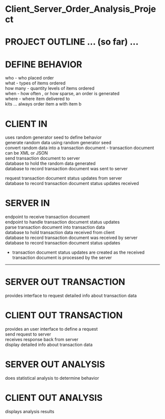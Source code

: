 # Client_Server_Order_Analysis_Project  
  
  
# PROJECT OUTLINE ... (so far) ...  
  
  
DEFINE BEHAVIOR
===============  
who - who placed order  
what - types of items ordered  
how many - quantity levels of items ordered  
when - how often , or how sparse, an order is generated  
where - where item delivered to  
kits ... always order item a with item b  
  
  
CLIENT IN  
=========  
uses random generator seed to define behavior  
generate random data using random generator seed  
convert random data into a transaction document - transaction document can be XML or JSON  
send transaction document to server  
database to hold the random data generated  
database to record transaction document was sent to server  
  
request transaction document status updates from server  
database to record transaction document status updates received  
  
  
SERVER IN  
=========  
endpoint to receive transaction document  
endpoint to handle transaction document status updates  
parse transaction document into transaction data  
database to hold transaction data received from client  
database to record transaction document was received by server  
database to record transaction document status updates  
- transaction document status updates are created as the received transaction document is processed by the server

  
-----------------------------------------------------------------------------------------------------  
  
  
SERVER OUT TRANSACTION  
======================  
provides interface to request detailed info about transaction data  
  
  
CLIENT OUT TRANSACTION  
======================  
provides an user interface to define a request  
send request to server  
receives response back from server  
display detailed info about transaction data  
  
  
SERVER OUT ANALYSIS  
===================  
does statistical analysis to determine behavior  
  
  
CLIENT OUT ANALYSIS  
===================  
displays analysis results  
  
